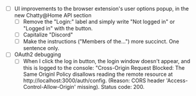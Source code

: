 - [ ] UI improvements to the browser extension's user options popup, in the new Chatty@Home API section
    - [ ] Remove the "Login:" label and simply write "Not logged in" or "Logged in" with the button.
    - [ ] Capitalize "Discord"
    - [ ] Make the instructions ("Members of the...") more succinct. One sentence only.
- [ ] OAuth2 debugging
    - [ ] When I click the log in button, the login window doesn't appear, and this is logged to the console: "Cross-Origin Request Blocked: The Same Originl Policy disallows reading the remote resource at http://localhost:3000/auth/config. (Reason: CORS header 'Access-Control-Allow-Origin' missing). Status code: 200.
